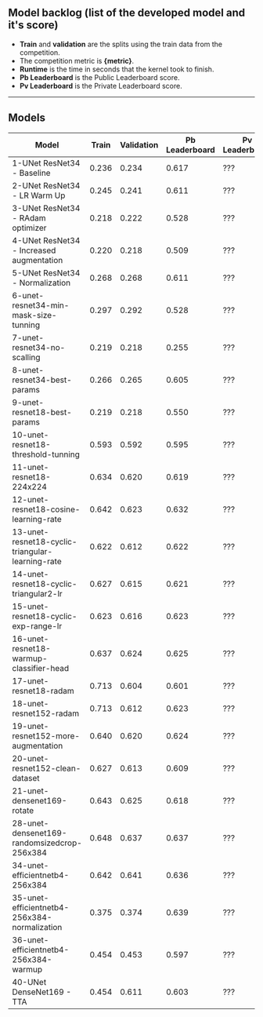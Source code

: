 ## Model backlog (list of the developed model and it's score)
- **Train** and **validation** are the splits using the train data from the competition.
- The competition metric is **{metric}**.
- **Runtime** is the time in seconds that the kernel took to finish.
- **Pb Leaderboard** is the Public Leaderboard score.
- **Pv Leaderboard** is the Private Leaderboard score.

---

## Models

|Model|Train|Validation|Pb Leaderboard|Pv Leaderboard|Source|
|-----|-----|----------|--------------|--------------|------|
|1-UNet ResNet34 - Baseline|0.236|0.234|0.617|???|Kaggle|
|2-UNet ResNet34 - LR Warm Up|0.245|0.241|0.611|???|Kaggle|
|3-UNet ResNet34 - RAdam optimizer|0.218|0.222|0.528|???|Kaggle|
|4-UNet ResNet34 - Increased augmentation|0.220|0.218|0.509|???|Kaggle|
|5-UNet ResNet34 - Normalization|0.268|0.268|0.611|???|Kaggle|
|6-unet-resnet34-min-mask-size-tunning|0.297|0.292|0.528|???|Kaggle|
|7-unet-resnet34-no-scalling|0.219|0.218|0.255|???|Kaggle|
|8-unet-resnet34-best-params|0.266|0.265|0.605|???|Kaggle|
|9-unet-resnet18-best-params|0.219|0.218|0.550|???|Kaggle|
|10-unet-resnet18-threshold-tunning|0.593|0.592|0.595|???|Kaggle|
|11-unet-resnet18-224x224|0.634|0.620|0.619|???|Kaggle|
|12-unet-resnet18-cosine-learning-rate|0.642|0.623|0.632|???|Kaggle|
|13-unet-resnet18-cyclic-triangular-learning-rate|0.622|0.612|0.622|???|Kaggle|
|14-unet-resnet18-cyclic-triangular2-lr|0.627|0.615|0.621|???|Kaggle|
|15-unet-resnet18-cyclic-exp-range-lr|0.623|0.616|0.623|???|Kaggle|
|16-unet-resnet18-warmup-classifier-head|0.637|0.624|0.625|???|Kaggle|
|17-unet-resnet18-radam|0.713|0.604|0.601|???|Kaggle|
|18-unet-resnet152-radam|0.713|0.612|0.623|???|Kaggle|
|19-unet-resnet152-more-augmentation|0.640|0.620|0.624|???|Kaggle|
|20-unet-resnet152-clean-dataset|0.627|0.613|0.609|???|Kaggle|
|21-unet-densenet169-rotate|0.643|0.625|0.618|???|Kaggle|
|28-unet-densenet169-randomsizedcrop-256x384|0.648|0.637|0.637|???|Kaggle|
|34-unet-efficientnetb4-256x384|0.642|0.641|0.636|???|Kaggle|
|35-unet-efficientnetb4-256x384-normalization|0.375|0.374|0.639|???|Kaggle|
|36-unet-efficientnetb4-256x384-warmup|0.454|0.453|0.597|???|Kaggle|
|40-UNet DenseNet169 - TTA|0.454|0.611|0.603|???|Kaggle|

